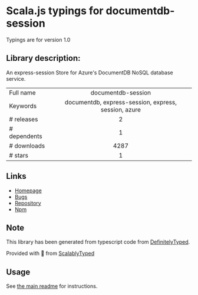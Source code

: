 
# Scala.js typings for documentdb-session

Typings are for version 1.0

## Library description:
An express-session Store for Azure's DocumentDB NoSQL database service.

|                    |                 |
| ------------------ | :-------------: |
| Full name          | documentdb-session |
| Keywords           | documentdb, express-session, express, session, azure |
| # releases         | 2 |
| # dependents       | 1 |
| # downloads        | 4287 |
| # stars            | 1 |

## Links
- [Homepage](https://github.com/dwhieb/documentdb-session#readme)
- [Bugs](https://github.com/dwhieb/documentdb-session/issues)
- [Repository](https://github.com/dwhieb/documentdb-session)
- [Npm](https://www.npmjs.com/package/documentdb-session)
    


## Note
This library has been generated from typescript code from [DefinitelyTyped](https://definitelytyped.org).

Provided with :purple_heart: from [ScalablyTyped](https://github.com/oyvindberg/ScalablyTyped)

## Usage
See [the main readme](../../readme.md) for instructions.


